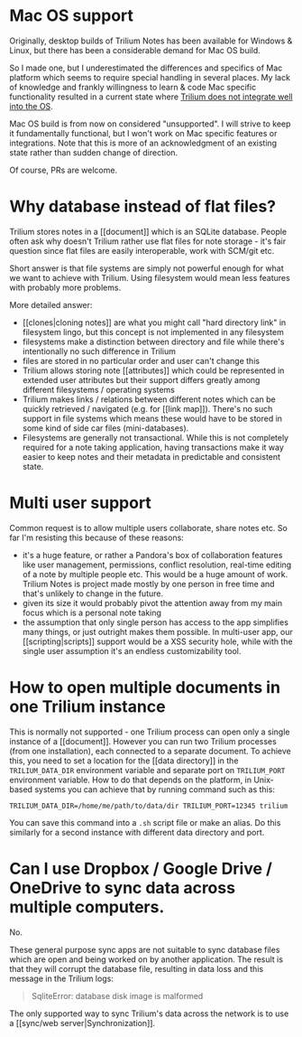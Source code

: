 # Mac OS support

Originally, desktop builds of Trilium Notes has been available for Windows & Linux, 
but there has been a considerable demand for Mac OS build. 

So I made one, but I underestimated the differences and specifics of Mac platform which seems 
to require special handling in several places. My lack of knowledge and frankly 
willingness to learn & code Mac specific functionality resulted in a current state 
where [Trilium does not integrate well into the OS](https://github.com/zadam/trilium/issues/511).

Mac OS build is from now on considered "unsupported". I will strive to keep it fundamentally functional, 
but I won't work on Mac specific features or integrations.
Note that this is more of an acknowledgment of an existing state rather than sudden change of direction.

Of course, PRs are welcome.

# Why database instead of flat files?

Trilium stores notes in a [[document]] which is an SQLite database. People often ask why doesn't Trilium rather use flat files
for note storage - it's fair question since flat files are easily interoperable, work with SCM/git etc.

Short answer is that file systems are simply not powerful enough for what we want to achieve with Trilium. Using filesystem would mean less features with probably more problems.

More detailed answer:

* [[clones|cloning notes]] are what you might call "hard directory link" in filesystem lingo, but this concept is not implemented in any filesystem
* filesystems make a distinction between directory and file while there's intentionally no such difference in Trilium
* files are stored in no particular order and user can't change this
* Trilium allows storing note [[attributes]] which could be represented in extended user attributes but their support differs greatly among different filesystems / operating systems
* Trilium makes links / relations between different notes which can be quickly retrieved / navigated (e.g. for [[link map]]). There's no such support in file systems which means these would have to be stored in some kind of side car files (mini-databases).
* Filesystems are generally not transactional. While this is not completely required for a note taking application, having transactions make it way easier to keep notes and their metadata in predictable and consistent state.

# Multi user support

Common request is to allow multiple users collaborate, share notes etc. So far I'm resisting this because of these reasons:

* it's a huge feature, or rather a Pandora's box of collaboration features like user management, permissions, conflict resolution, real-time editing of a note by multiple people etc. This would be a huge amount of work. Trilium Notes is project made mostly by one person in free time and that's unlikely to change in the future.
* given its size it would probably pivot the attention away from my main focus which is a personal note taking
* the assumption that only single person has access to the app simplifies many things, or just outright makes them possible. In multi-user app, our [[scripting|scripts]] support would be a XSS security hole, while with the single user assumption it's an endless customizability tool. 

# How to open multiple documents in one Trilium instance

This is normally not supported - one Trilium process can open only a single instance of a [[document]]. However you can run two Trilium processes (from one installation), each connected to a separate document. To achieve this, you need to set a location for the [[data directory]] in the `TRILIUM_DATA_DIR` environment variable and separate port on `TRILIUM_PORT` environment variable. How to do that depends on the platform, in Unix-based systems you can achieve that by running command such as this:

```shell
TRILIUM_DATA_DIR=/home/me/path/to/data/dir TRILIUM_PORT=12345 trilium 
```

You can save this command into a `.sh` script file or make an alias. Do this similarly for a second instance with different data directory and port.

# Can I use Dropbox / Google Drive / OneDrive to sync data across multiple computers.

No.

These general purpose sync apps are not suitable to sync database files which are open and being worked on by another application. The result is that they will corrupt the database file, resulting in data loss and this message in the Trilium logs:

> SqliteError: database disk image is malformed

The only supported way to sync Trilium's data across the network is to use a [[sync/web server|Synchronization]].